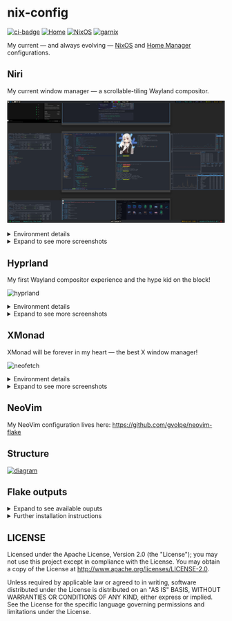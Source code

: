 nix-config
==========

[![ci-badge](https://img.shields.io/static/v1?label=Built%20with&message=nix&color=blue&style=flat&logo=nixos&link=https://nixos.org&labelColor=111212)](https://gvolpe.com)
[![Home](https://github.com/gvolpe/nix-config/actions/workflows/home.yml/badge.svg)](https://github.com/gvolpe/nix-config/actions/workflows/home.yml)
[![NixOS](https://github.com/gvolpe/nix-config/actions/workflows/nixos.yml/badge.svg)](https://github.com/gvolpe/nix-config/actions/workflows/nixos.yml)
[![garnix](https://img.shields.io/endpoint?url=https%3A%2F%2Fgarnix.io%2Fapi%2Fbadges%2Fgvolpe%2Fnix-config%3Fbranch%3Dmaster)](https://garnix.io)

My current — and always evolving — [NixOS](https://nixos.org/) and [Home Manager](https://github.com/nix-community/home-manager/) configurations.

## Niri

My current window manager — a scrollable-tiling Wayland compositor.

![niri](imgs/niri/overview.png)

<details>
<summary>Environment details</summary>

| Type           | Program      |
| :------------- | :----------: |
| Editor         | [NeoVim](https://neovim.io/) |
| Launcher       | [Fuzzel](https://codeberg.org/dnkl/fuzzel) |
| Shell          | [Fish](https://fishshell.com/) |
| Status Bar     | [Waybar](https://github.com/Alexays/Waybar) |
| Terminal       | [Kitty](https://sw.kovidgoyal.net/kitty) |
| Window Manager | [Niri](https://github.com/YaLTeR/niri) |
| File Manager   | [Nemo](https://github.com/linuxmint/nemo) |
| GTK Theme      | [Juno Ocean](https://github.com/EliverLara/Juno) |
| GTK Icon Theme | [Beauty Line](https://www.gnome-look.org/p/1425426/) |
| Terminal Font  | [JetBrainsMono](https://www.jetbrains.com/lp/mono/) |

</details>

<details>
<summary>Expand to see more screenshots</summary>

![workspace](imgs/niri/workspace.png)

</details>

## Hyprland

My first Wayland compositor experience and the hype kid on the block!

![hyprland](imgs/hyprland-2024.png)

<details>
<summary>Environment details</summary>

| Type           | Program      |
| :------------- | :----------: |
| Editor         | [NeoVim](https://neovim.io/) |
| Launcher       | [Wofi](https://sr.ht/~scoopta/wofi) |
| Shell          | [Fish](https://fishshell.com/) |
| Status Bar     | [Waybar](https://github.com/Alexays/Waybar) |
| Terminal       | [Foot](https://codeberg.org/dnkl/foot) |
| Window Manager | [Hyprland](https://hyprland.org/) |
| File Manager   | [Nemo](https://github.com/linuxmint/nemo) |
| GTK Theme      | [Juno Ocean](https://github.com/EliverLara/Juno) |
| GTK Icon Theme | [Beauty Line](https://www.gnome-look.org/p/1425426/) |
| Terminal Font  | [JetBrainsMono](https://www.jetbrains.com/lp/mono/) |

</details>

<details>
<summary>Expand to see more screenshots</summary>

![hyprlock](imgs/hyprlock.png)

![floating](imgs/floating.png)

![btm](imgs/btm.png)

![nemo](imgs/nemo.png)

![binds](imgs/hypr-binds.png)

</details>

## XMonad

XMonad will be forever in my heart — the best X window manager!

![neofetch](imgs/neofetch.png)

<details>
<summary>Environment details</summary>

| Type           | Program      |
| :------------- | :----------: |
| Editor         | [NeoVim](https://neovim.io/) |
| Launcher       | [Rofi](https://github.com/davatorium/rofi) |
| Shell          | [Fish](https://fishshell.com/) |
| Status Bar     | [Polybar](https://polybar.github.io/) |
| Terminal       | [Alacritty](https://github.com/alacritty/alacritty) |
| Window Manager | [XMonad](https://xmonad.org/) |
| File Manager   | [Nautilus](https://gitlab.gnome.org/GNOME/nautilus) |
| GTK Theme      | [Juno Ocean](https://github.com/EliverLara/Juno) |
| GTK Icon Theme | [Beauty Line](https://www.gnome-look.org/p/1425426/) |
| Terminal Font  | [JetBrainsMono](https://www.jetbrains.com/lp/mono/) |

</details>

<details>
<summary>Expand to see more screenshots</summary>

![cowsay](imgs/cowsay.png)

![scala-dev-env](imgs/scala-dev.png)

![desktop](imgs/desktop-1.jpg)

![themes](imgs/theme.jpg)

![demo](imgs/demo.png)

</details>

## NeoVim

My NeoVim configuration lives here: https://github.com/gvolpe/neovim-flake

## Structure

[![diagram](imgs/how-to-read.png)](https://excalidraw.com/#json=NWVm7baTjfbULT6N5DDcP,xp6wfSOGcc1MncvtXpm4uQ)

## Flake outputs

<details>
<summary>Expand to see available ouputs</summary>

```console
$ nix flake show github:gvolpe/nix-config
├───apps
│   └───x86_64-linux
│       └───nix: app
├───homeConfigurations
│   ├───hyprland-edp: Home Manager configuration [home-manager-generation]
│   ├───hyprland-hdmi: Home Manager configuration [home-manager-generation]
│   ├───hyprland-hdmi-mutable: Home Manager configuration [home-manager-generation]
│   ├───xmonad-edp: Home Manager configuration [home-manager-generation]
│   └───xmonad-hdmi: Home Manager configuration [home-manager-generation]
├───nixosConfigurations
│   ├───dell-xps: NixOS configuration [nixos-system-dell-xps-15-9560-24.11.20240620.d603719]
│   ├───thinkpad: NixOS configuration [nixos-system-thinkpad-x1-24.11.20240620.d603719]
│   ├───tongfang-amd: NixOS configuration [nixos-system-thinkpad-x1-24.11.20240620.d603719]
│   └───xmod: NixOS configuration [nixos-system-tongfang-amd-24.11.20240620.d603719]
├───out
│   ├───overlays: custom instance to be used by consumers of this flake
│   └───pkgs: custom instance to be used by consumers of this flake
└───packages
    └───x86_64-linux
        ├───bazecor: package [bazecor-1.5.4-patched]
        ├───metals: package [metals-1.4.1]
        ├───metals-updater: package [metals-updater-script]
        ├───neovim: package [neovim-0.10.2]
        ├───slack: package [slack-4.41.97]
        └───zoom-us: package [zoom-6.0.2.4680]
```

As well as all the declared flake inputs.

```console
nix flake metadata github:gvolpe/nix-config
```

</details>

<details>
<summary>Further installation instructions</summary>

### Install

The `xmod` configuration also contains my Home Manager configuration using the NixOS module, so it can easily be tested with a single command.

```console
nixos-rebuild switch --flake github:gvolpe/nix-config#xmod
```

Or you can test it directly on a QEMU virtual machine, though it has its limitations in terms of graphics.

```console
nixos-rebuild build-vm --flake github:gvolpe/nix-config#xmod
./result/bin/run-xmod-amd-vm
```

Having both NixOS and Home Manager configurations combined makes it easier to quickly install it on a new machine, but my preference is to have both separate, as my Home Manager configuration changes more often than that of the NixOS one, which can result in multiple (unwanted) generations at boot time.

Managing the different Home Manager generations in isolation makes this way easier for me.

### NixOS

The NixOS configuration can be installed by running the following command.

```console
nixos-rebuild switch --flake github:gvolpe/nix-config#thinkpad-x1
```

Beware that the `hardware-configuration.nix` file is the result of the hardware scan of the specific machine and might not be suitable for yours.

### Home Manager

A fresh install requires the creation of certain directories (see what the `switch` script does). However, if you omit those steps, the entire HM configuration can also be built as any other flake.

```console
nix build github:gvolpe/nix-config#homeConfigurations.xmonad-edp.activationPackage
result/activate
```

### Fresh install

To set up a new machine from scratch, have a look at [this document](./notes/new-machine.md).

</details>

## LICENSE

Licensed under the Apache License, Version 2.0 (the "License"); you may not use this project except in compliance with
the License. You may obtain a copy of the License at http://www.apache.org/licenses/LICENSE-2.0.

Unless required by applicable law or agreed to in writing, software distributed under the License is distributed on an
"AS IS" BASIS, WITHOUT WARRANTIES OR CONDITIONS OF ANY KIND, either express or implied. See the License for the specific
language governing permissions and limitations under the License.
